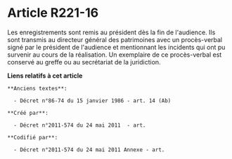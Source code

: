 # Article R221-16

Les enregistrements sont remis au président dès la fin de l'audience. Ils sont transmis au directeur général des patrimoines
avec un procès-verbal signé par le président de l'audience et mentionnant les incidents qui ont pu survenir au cours de la
réalisation. Un exemplaire de ce procès-verbal est conservé au greffe ou au secrétariat de la juridiction.

**Liens relatifs à cet article**

	**Anciens textes**:

	  - Décret n°86-74 du 15 janvier 1986 - art. 14 (Ab)

	**Créé par**:

	  - Décret n°2011-574 du 24 mai 2011  - art.

	**Codifié par**:

	  - Décret n°2011-574 du 24 mai 2011 Annexe - art.
